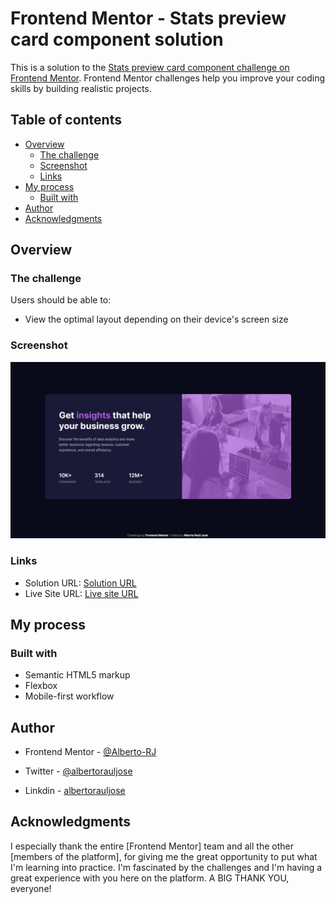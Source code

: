 # Frontend Mentor - Stats preview card component solution

This is a solution to the [Stats preview card component challenge on Frontend Mentor](https://www.frontendmentor.io/challenges/stats-preview-card-component-8JqbgoU62). Frontend Mentor challenges help you improve your coding skills by building realistic projects.

## Table of contents

- [Overview](#overview)
  - [The challenge](#the-challenge)
  - [Screenshot](#screenshot)
  - [Links](#links)
- [My process](#my-process)
  - [Built with](#built-with)
- [Author](#author)
- [Acknowledgments](#acknowledgments)

## Overview

### The challenge

Users should be able to:

- View the optimal layout depending on their device's screen size

### Screenshot

![Desktop Screenshot](./screenshot/screenshot.png)

### Links

- Solution URL: [Solution URL](https://github.com/albertorauljose/desafios-do-frontendmentor/tree/main/stats-preview-card-component)
- Live Site URL: [Live site URL](https://albertorauljose.github.io/desafios-do-frontendmentor/stats-preview-card-component/index.html)

## My process

### Built with

- Semantic HTML5 markup
- Flexbox
- Mobile-first workflow

## Author

- Frontend Mentor - [@Alberto-RJ](https://www.frontendmentor.io/profile/Alberto-RJ)

- Twitter - [@albertorauljose](https://www.twitter.com/albertorauljose)

- Linkdin - [albertorauljose](https://www.linkdin.com/in/albertorauljose)

## Acknowledgments

 I especially thank the entire [Frontend Mentor] team and all the other [members of the platform], for giving me the great opportunity to put what I'm learning into practice. I'm fascinated by the challenges and I'm having a great experience with you here on the platform. A BIG THANK YOU, everyone!
